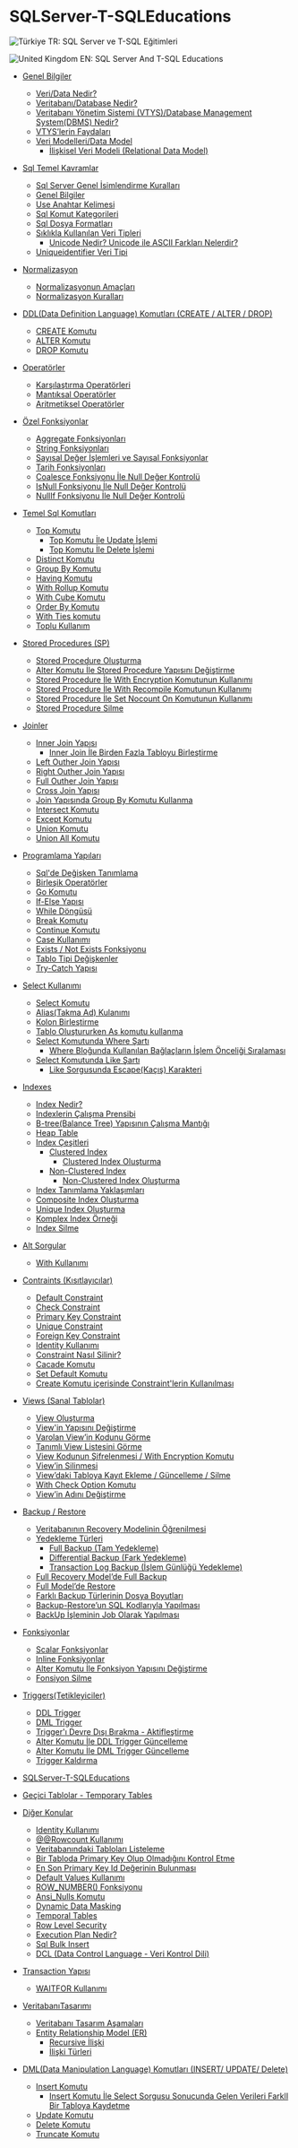 # SQLServer-T-SQLEducations

![Türkiye](https://raw.githubusercontent.com/stevenrskelton/flag-icon/master/png/16/country-4x3/tr.png 'Türkiye') TR: SQL Server ve T-SQL Eğitimleri

![United Kingdom](https://raw.githubusercontent.com/stevenrskelton/flag-icon/master/png/16/country-4x3/gb.png 'United Kingdom') EN: SQL Server And T-SQL Educations


- [Genel Bilgiler](#genel-bilgiler)
	- [Veri/Data Nedir?](#veri/data-nedir?)
	- [Veritabanı/Database Nedir?](#veritabanı/database-nedir?)
	- [Veritabanı Yönetim Sistemi (VTYS)/Database Management System(DBMS) Nedir?](#veritabanı-yönetim-sistemi-(vtys)/database-management-system(dbms)-nedir?)
	- [VTYS’lerin Faydaları](#vtys’lerin-faydaları)
	- [Veri Modelleri/Data Model](#veri-modelleri/data-model)
		- [İlişkisel Veri Modeli (Relational Data Model)](#i̇lişkisel-veri-modeli-(relational-data-model))

- [Sql Temel Kavramlar](#sql-temel-kavramlar)
	- [Sql Server Genel İsimlendirme Kuralları](#sql-server-genel-i̇simlendirme-kuralları)
	- [Genel Bilgiler](#genel-bilgiler)
	- [Use Anahtar Kelimesi](#use-anahtar-kelimesi)
	- [Sql Komut Kategorileri](#sql-komut-kategorileri)
	- [Sql Dosya Formatları](#sql-dosya-formatları)
	- [Sıklıkla Kullanılan Veri Tipleri](#sıklıkla-kullanılan-veri-tipleri)
		- [Unicode Nedir? Unicode ile ASCII Farkları Nelerdir? ](#unicode-nedir?-unicode-ile-ascii-farkları-nelerdir?-)
	- [Uniqueidentifier Veri Tipi](#uniqueidentifier-veri-tipi)

- [Normalizasyon](#normalizasyon)
	- [Normalizasyonun Amaçları](#normalizasyonun-amaçları)
	- [Normalizasyon Kuralları](#normalizasyon-kuralları)

- [DDL(Data Definition Language) Komutları (CREATE / ALTER / DROP)](#ddl(data-definition-language)-komutları-(create-/-alter-/-drop))
	- [CREATE Komutu](#create-komutu)
	- [ALTER Komutu](#alter-komutu)
	- [DROP Komutu](#drop-komutu)

- [Operatörler](#operatörler)
	- [Karşılaştırma Operatörleri](#karşılaştırma-operatörleri)
	- [Mantıksal Operatörler](#mantıksal-operatörler)
	- [Aritmetiksel Operatörler](#aritmetiksel-operatörler)

- [Özel Fonksiyonlar](#özel-fonksiyonlar)
	- [Aggregate Fonksiyonları](#aggregate-fonksiyonları)
	- [String Fonksiyonları](#string-fonksiyonları)
	- [Sayısal Değer İşlemleri ve Sayısal Fonksiyonlar](#sayısal-değer-i̇şlemleri-ve-sayısal-fonksiyonlar)
	- [Tarih Fonksiyonları](#tarih-fonksiyonları)
	- [Coalesce Fonksiyonu İle Null Değer Kontrolü](#coalesce-fonksiyonu-i̇le-null-değer-kontrolü)
	- [IsNull Fonksiyonu İle Null Değer Kontrolü](#isnull-fonksiyonu-i̇le-null-değer-kontrolü)
	- [NullIf Fonksiyonu İle Null Değer Kontrolü](#nullif-fonksiyonu-i̇le-null-değer-kontrolü)

- [Temel Sql Komutları](#temel-sql-komutları)
	- [Top Komutu](#top-komutu)
		- [Top Komutu İle Update İşlemi](#top-komutu-i̇le-update-i̇şlemi)
		- [Top Komutu İle Delete İşlemi](#top-komutu-i̇le-delete-i̇şlemi)
	- [Distinct Komutu](#distinct-komutu)
	- [Group By Komutu](#group-by-komutu)
	- [Having Komutu](#having-komutu)
	- [With Rollup Komutu](#with-rollup-komutu)
	- [With Cube Komutu](#with-cube-komutu)
	- [Order By Komutu](#order-by-komutu)
	- [With Ties komutu](#with-ties-komutu)
	- [Toplu Kullanım](#toplu-kullanım)

- [Stored Procedures (SP)](#stored-procedures-(sp))
	- [Stored Procedure Oluşturma](#stored-procedure-oluşturma)
	- [Alter Komutu İle Stored Procedure Yapısını Değiştirme](#alter-komutu-i̇le-stored-procedure-yapısını-değiştirme)
	- [Stored Procedure İle With Encryption Komutunun Kullanımı](#stored-procedure-i̇le-with-encryption-komutunun-kullanımı)
	- [Stored Procedure İle With Recompile Komutunun Kullanımı](#stored-procedure-i̇le-with-recompile-komutunun-kullanımı)
	- [Stored Procedure İle Set Nocount On Komutunun Kullanımı](#stored-procedure-i̇le-set-nocount-on-komutunun-kullanımı)
	- [Stored Procedure Silme](#stored-procedure-silme)

- [Joinler](#joinler)
	- [Inner Join Yapısı](#inner-join-yapısı)
		- [Inner Join İle Birden Fazla Tabloyu Birleştirme](#inner-join-i̇le-birden-fazla-tabloyu-birleştirme)
	- [Left Outher Join Yapısı](#left-outher-join-yapısı)
	- [Right Outher Join Yapısı](#right-outher-join-yapısı)
	- [Full Outher Join Yapısı](#full-outher-join-yapısı)
	- [Cross Join Yapısı](#cross-join-yapısı)
	- [Join Yapısında Group By Komutu Kullanma](#join-yapısında-group-by-komutu-kullanma)
	- [Intersect Komutu](#intersect-komutu)
	- [Except Komutu](#except-komutu)
	- [Union Komutu](#union-komutu)
	- [Union All Komutu](#union-all-komutu)

- [Programlama Yapıları](#programlama-yapıları)
	- [Sql'de Değişken Tanımlama](#sql'de-değişken-tanımlama)
	- [Birleşik Operatörler](#birleşik-operatörler)
	- [Go Komutu](#go-komutu)
	- [If-Else Yapısı](#if-else-yapısı)
	- [While Döngüsü](#while-döngüsü)
	- [Break Komutu](#break-komutu)
	- [Continue Komutu](#continue-komutu)
	- [Case Kullanımı](#case-kullanımı)
	- [Exists / Not Exists Fonksiyonu](#exists-/-not-exists-fonksiyonu)
	- [Tablo Tipi Değişkenler](#tablo-tipi-değişkenler)
	- [Try-Catch Yapısı](#try-catch-yapısı)

- [Select Kullanımı](#select-kullanımı)
	- [Select Komutu](#select-komutu)
	- [Alias(Takma Ad) Kulanımı](#alias(takma-ad)-kulanımı)
	- [Kolon Birleştirme](#kolon-birleştirme)
	- [Tablo Oluştururken As komutu kullanma](#tablo-oluştururken-as-komutu-kullanma)
	- [Select Komutunda Where Şartı](#select-komutunda-where-şartı)
		- [Where Bloğunda Kullanılan Bağlaçların İşlem Önceliği Sıralaması](#where-bloğunda-kullanılan-bağlaçların-i̇şlem-önceliği-sıralaması)
	- [Select Komutunda Like Şartı](#select-komutunda-like-şartı)
		- [Like Sorgusunda Escape(Kaçış) Karakteri](#like-sorgusunda-escape(kaçış)-karakteri)

- [Indexes](#indexes)
	- [Index Nedir?](#index-nedir?)
	- [Indexlerin Çalışma Prensibi](#indexlerin-çalışma-prensibi)
	- [B-tree(Balance Tree) Yapısının Çalışma Mantığı](#b-tree(balance-tree)-yapısının-çalışma-mantığı)
	- [Heap Table](#heap-table)
	- [Index Çeşitleri](#index-çeşitleri)
		- [Clustered Index](#clustered-index)
			- [Clustered Index Oluşturma](#clustered-index-oluşturma)
		- [Non-Clustered Index](#non-clustered-index)
			- [Non-Clustered Index Oluşturma](#non-clustered-index-oluşturma)
	- [Index Tanımlama Yaklaşımları](#index-tanımlama-yaklaşımları)
	- [Composite Index Oluşturma](#composite-index-oluşturma)
	- [Unique Index Oluşturma](#unique-index-oluşturma)
	- [Komplex Index Örneği](#komplex-index-örneği)
	- [Index Silme](#index-silme)

- [Alt Sorgular](#alt-sorgular)
	- [With Kullanımı](#with-kullanımı)

- [Contraints (Kısıtlayıcılar)](#contraints-(kısıtlayıcılar))
	- [Default Constraint](#default-constraint)
	- [Check Constraint](#check-constraint)
	- [Primary Key Constraint](#primary-key-constraint)
	- [Unique Constraint](#unique-constraint)
	- [Foreign Key Constraint](#foreign-key-constraint)
	- [Identity Kullanımı](#identity-kullanımı)
	- [Constraint Nasıl Silinir?](#constraint-nasıl-silinir?)
	- [Cacade Komutu](#cacade-komutu)
	- [Set Default Komutu](#set-default-komutu)
	- [Create Komutu içerisinde Constraint'lerin Kullanılması](#create-komutu-içerisinde-constraint'lerin-kullanılması)

- [Views (Sanal Tablolar)](#views-(sanal-tablolar))
	- [View Oluşturma](#view-oluşturma)
	- [View'in Yapısını Değiştirme](#view'in-yapısını-değiştirme)
	- [Varolan View’in Kodunu Görme](#varolan-view’in-kodunu-görme)
	- [Tanımlı View Listesini Görme](#tanımlı-view-listesini-görme)
	- [View Kodunun Şifrelenmesi / With Encryption Komutu](#view-kodunun-şifrelenmesi-/-with-encryption-komutu)
	- [View’in Silinmesi](#view’in-silinmesi)
	- [View’daki Tabloya Kayıt Ekleme / Güncelleme / Silme](#view’daki-tabloya-kayıt-ekleme-/-güncelleme-/-silme)
	- [With Check Option Komutu](#with-check-option-komutu)
	- [View’in Adını Değiştirme](#view’in-adını-değiştirme)

- [Backup / Restore](#backup-/-restore)
	- [Veritabanının Recovery Modelinin Öğrenilmesi](#veritabanının-recovery-modelinin-öğrenilmesi)
	- [Yedekleme Türleri](#yedekleme-türleri)
		- [Full Backup (Tam Yedekleme)](#full-backup-(tam-yedekleme))
		- [Differential Backup (Fark Yedekleme)](#differential-backup-(fark-yedekleme))
		- [Transaction Log Backup (İşlem Günlüğü Yedekleme)](#transaction-log-backup-(i̇şlem-günlüğü-yedekleme))
	- [Full Recovery Model’de Full Backup](#full-recovery-model’de-full-backup)
	- [Full Model’de Restore](#full-model’de-restore)
	- [Farklı Backup Türlerinin Dosya Boyutları](#farklı-backup-türlerinin-dosya-boyutları)
	- [Backup-Restore’un SQL Kodlarıyla Yapılması](#backup-restore’un-sql-kodlarıyla-yapılması)
	- [BackUp İşleminin Job Olarak Yapılması](#backup-i̇şleminin-job-olarak-yapılması)

- [Fonksiyonlar](#fonksiyonlar)
	- [Scalar Fonksiyonlar](#scalar-fonksiyonlar)
	- [Inline Fonksiyonlar](#inline-fonksiyonlar)
	- [Alter Komutu İle Fonksiyon Yapısını Değiştirme](#alter-komutu-i̇le-fonksiyon-yapısını-değiştirme)
	- [Fonsiyon Silme](#fonsiyon-silme)

- [Triggers(Tetikleyiciler)](#triggers(tetikleyiciler))
	- [DDL Trigger](#ddl-trigger)
	- [DML Trigger](#dml-trigger)
	- [Trigger'ı Devre Dışı Bırakma - Aktifleştirme](#trigger'ı-devre-dışı-bırakma---aktifleştirme)
	- [Alter Komutu İle DDL Trigger Güncelleme ](#alter-komutu-i̇le-ddl-trigger-güncelleme-)
	- [Alter Komutu İle DML Trigger Güncelleme](#alter-komutu-i̇le-dml-trigger-güncelleme)
	- [Trigger Kaldırma](#trigger-kaldırma)

- [SQLServer-T-SQLEducations](#sqlserver-t-sqleducations)

- [Geçici Tablolar - Temporary Tables](#geçici-tablolar---temporary-tables)

- [Diğer Konular](#diğer-konular)
	- [Identity Kullanımı](#identity-kullanımı)
	- [@@Rowcount Kullanımı](#@@rowcount-kullanımı)
	- [Veritabanındaki Tabloları Listeleme](#veritabanındaki-tabloları-listeleme)
	- [Bir Tabloda Primary Key Olup Olmadığını Kontrol Etme](#bir-tabloda-primary-key-olup-olmadığını-kontrol-etme)
	- [En Son Primary Key Id Değerinin Bulunması](#en-son-primary-key-id-değerinin-bulunması)
	- [Default Values Kullanımı](#default-values-kullanımı)
	- [ROW_NUMBER() Fonksiyonu](#row_number()-fonksiyonu)
	- [Ansi_Nulls Komutu](#ansi_nulls-komutu)
	- [Dynamic Data Masking](#dynamic-data-masking)
	- [Temporal Tables](#temporal-tables)
	- [Row Level Security](#row-level-security)
	- [Execution Plan Nedir?](#execution-plan-nedir?)
	- [Sql Bulk Insert](#sql-bulk-insert)
	- [DCL (Data Control Language - Veri Kontrol Dili)](#dcl-(data-control-language---veri-kontrol-dili))

- [Transaction Yapısı](#transaction-yapısı)
	- [WAITFOR Kullanımı](#waitfor-kullanımı)

- [VeritabanıTasarımı](#veritabanıtasarımı)
	- [Veritabanı Tasarım Aşamaları](#veritabanı-tasarım-aşamaları)
	- [Entity Relationship Model (ER)](#entity-relationship-model-(er))
		- [Recursive İlişki](#recursive-i̇lişki)
		- [İlişki Türleri](#i̇lişki-türleri)

- [DML(Data Manipulation Language) Komutları (INSERT/ UPDATE/ Delete)](#dml(data-manipulation-language)-komutları-(insert/-update/-delete))
	- [Insert Komutu](#insert-komutu)
		- [Insert Komutu İle Select Sorgusu Sonucunda Gelen Verileri FarklI Bir Tabloya Kaydetme](#insert-komutu-i̇le-select-sorgusu-sonucunda-gelen-verileri-farkli-bir-tabloya-kaydetme)
	- [Update Komutu](#update-komutu)
	- [Delete Komutu](#delete-komutu)
	- [Truncate Komutu](#truncate-komutu)


